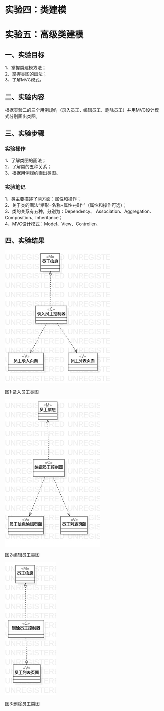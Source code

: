 # 实验四：类建模
# 实验五：高级类建模

## 一、实验目标  
1、掌握类建模方法；  
2、掌握类图的画法；  
3、了解MVC模式。
## 二、实验内容  
根据实验二的三个用例规约（录入员工、编辑员工、删除员工）并用MVC设计模式分别画出类图。    
## 三、实验步骤  
### 实验操作
1、了解类图的画法；  
2、了解类的五种关系；   
3、根据用例规约画出类图。
### 实验笔记
1、类主要描述了两方面：属性和操作；   
2、关于类的画法“矩形=名称+属性+操作”（属性和操作可选）；   
3、类的关系有五种，分别为：Dependency、 Association、Aggregation、Composition、Inheritance；   
4、MVC设计模式：Model、View、Controller。
## 四、实验结果  
![录入员工类图](./录入员工MVC.jpg)

图1:录入员工类图

![编辑员工类图](./编辑员工MVC.jpg)

图2:编辑员工类图

![删除员工类图](./删除员工MVC.jpg)

图3:删除员工类图
